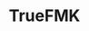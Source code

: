 ---
title: TrueFMK
crosslinks:
- u_imguralbumbot
- livven
- GroupOfNudeGirls
- Ifyouhadtopickone
- FestivalSluts
- AlbumBabes
- AnalOralSex
- NSFWBulletTime
- adorableporn
- DuplicatesBot
- BreastEnvy
- milf
- SabineJemeljanova
- MassdropBot
- CourtneyTailor
- Ohlympics
- romi_rain
- Saggy
- nsfw_gifs
- WatchItForThePlot
---